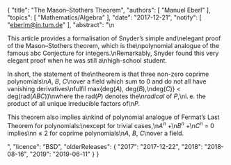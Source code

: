{
    "title": "The Mason–Stothers Theorem",
    "authors": [
        "Manuel Eberl"
    ],
    "topics": [
        "Mathematics/Algebra"
    ],
    "date": "2017-12-21",
    "notify": [
        "eberlm@in.tum.de"
    ],
    "abstract": "\n<p>This article provides a formalisation of Snyder’s simple and\nelegant proof of the Mason&ndash;Stothers theorem, which is the\npolynomial analogue of the famous abc Conjecture for integers.\nRemarkably, Snyder found this very elegant proof when he was still a\nhigh-school student.</p> <p>In short, the statement of the\ntheorem is that three non-zero coprime polynomials\n<em>A</em>, <em>B</em>, <em>C</em>\nover a field which sum to 0 and do not all have vanishing derivatives\nfulfil max{deg(<em>A</em>), deg(<em>B</em>),\ndeg(<em>C</em>)} < deg(rad(<em>ABC</em>))\nwhere the rad(<em>P</em>) denotes the\n<em>radical</em> of <em>P</em>,\ni.&thinsp;e. the product of all unique irreducible factors of\n<em>P</em>.</p> <p>This theorem also implies a\nkind of polynomial analogue of Fermat’s Last Theorem for polynomials:\nexcept for trivial cases,\n<em>A<sup>n</sup></em> +\n<em>B<sup>n</sup></em> +\n<em>C<sup>n</sup></em> = 0 implies\nn&nbsp;&le;&nbsp;2 for coprime polynomials\n<em>A</em>, <em>B</em>, <em>C</em>\nover a field.</em></p>",
    "licence": "BSD",
    "olderReleases": {
        "2017": "2017-12-22",
        "2018": "2018-08-16",
        "2019": "2019-06-11"
    }
}